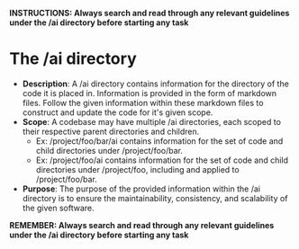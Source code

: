 **INSTRUCTIONS: Always search and read through any relevant guidelines under the /ai directory before starting any task**

# The /ai directory

- **Description**: A /ai directory contains information for the directory of the code it is placed in. Information is provided in the form of markdown files. Follow the given information within these markdown files to construct and update the code for it's given scope.
- **Scope**: A codebase may have multiple /ai directories, each scoped to their respective parent directories and children.
  - Ex: /project/foo/bar/ai contains information for the set of code and child directories under /project/foo/bar.
  - Ex: /project/foo/ai contains information for the set of code and child directories under /project/foo, including and applied to /project/foo/bar.
- **Purpose**: The purpose of the provided information within the /ai directory is to ensure the maintainability, consistency, and scalability of the given software.

**REMEMBER: Always search and read through any relevant guidelines under the /ai directory before starting any task**